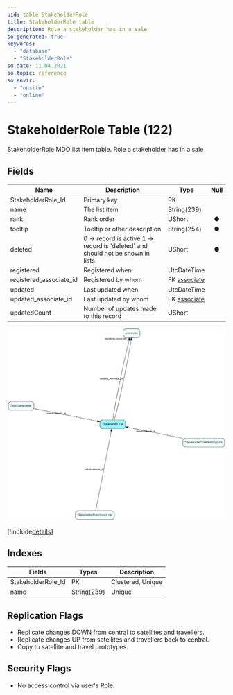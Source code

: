 ```yaml
---
uid: table-StakeholderRole
title: StakeholderRole table
description: Role a stakeholder has in a sale
so.generated: true
keywords:
  - "database"
  - "StakeholderRole"
so.date: 11.04.2021
so.topic: reference
so.envir:
  - "onsite"
  - "online"
---
```


# StakeholderRole Table (122)

StakeholderRole MDO list item table.
Role a stakeholder has in a sale

## Fields

| Name | Description | Type | Null |
|------|-------------|------|:----:|
|StakeholderRole\_Id|Primary key|PK| |
|name|The list item|String(239)| |
|rank|Rank order|UShort|&#x25CF;|
|tooltip|Tooltip or other description|String(254)|&#x25CF;|
|deleted|0 -&gt; record is active 1 -&gt; record is &apos;deleted&apos; and should not be shown in lists|UShort|&#x25CF;|
|registered|Registered when|UtcDateTime| |
|registered\_associate\_id|Registered by whom|FK [associate](associate.md)| |
|updated|Last updated when|UtcDateTime| |
|updated\_associate\_id|Last updated by whom|FK [associate](associate.md)| |
|updatedCount|Number of updates made to this record|UShort| |


![StakeholderRole table relationship diagram](./media/StakeholderRole.png)

[!include[details](./includes/stakeholderrole.md)]

## Indexes

| Fields | Types | Description |
|--------|-------|-------------|
|StakeholderRole\_Id |PK |Clustered, Unique |
|name |String(239) |Unique |

## Replication Flags

* Replicate changes DOWN from central to satellites and travellers.
* Replicate changes UP from satellites and travellers back to central.
* Copy to satellite and travel prototypes.

## Security Flags

* No access control via user's Role.

